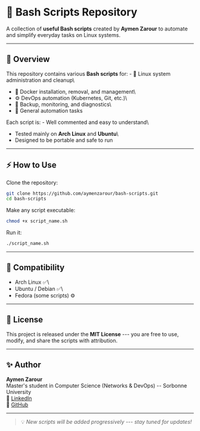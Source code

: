 # 🧰 Bash Scripts Repository

A collection of **useful Bash scripts** created by **Aymen Zarour** to
automate and simplify everyday tasks on Linux systems.

------------------------------------------------------------------------

## 📖 Overview

This repository contains various **Bash scripts** for: - 🐧 Linux system
administration and cleanup\
- 🐳 Docker installation, removal, and management\
- ⚙️ DevOps automation (Kubernetes, Git, etc.)\
- 💾 Backup, monitoring, and diagnostics\
- 🧹 General automation tasks

Each script is: - Well commented and easy to understand\
- Tested mainly on **Arch Linux** and **Ubuntu**\
- Designed to be portable and safe to run

------------------------------------------------------------------------

## ⚡ How to Use

Clone the repository:

``` bash
git clone https://github.com/aymenzarour/bash-scripts.git
cd bash-scripts
```

Make any script executable:

``` bash
chmod +x script_name.sh
```

Run it:

``` bash
./script_name.sh
```

------------------------------------------------------------------------

## 🧩 Compatibility

-   Arch Linux ✅\
-   Ubuntu / Debian ✅\
-   Fedora (some scripts) ⚙️

------------------------------------------------------------------------

## 📜 License

This project is released under the **MIT License** --- you are free to
use, modify, and share the scripts with attribution.

------------------------------------------------------------------------

## ✨ Author

**Aymen Zarour**\
Master's student in Computer Science (Networks & DevOps) -- Sorbonne
University\
🔗 [LinkedIn](https://www.linkedin.com/in/aymenzarour)\
🔗 [GitHub](https://github.com/aymenzarour)

------------------------------------------------------------------------

> 💡 *New scripts will be added progressively --- stay tuned for
> updates!*
